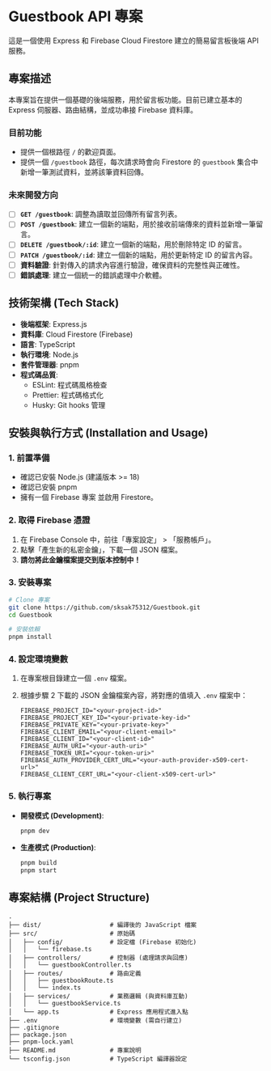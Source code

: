 # Guestbook API 專案

這是一個使用 Express 和 Firebase Cloud Firestore 建立的簡易留言板後端 API 服務。

## 專案描述

本專案旨在提供一個基礎的後端服務，用於留言板功能。目前已建立基本的 Express 伺服器、路由結構，並成功串接 Firebase 資料庫。

### 目前功能

- 提供一個根路徑 `/` 的歡迎頁面。
- 提供一個 `/guestbook` 路徑，每次請求時會向 Firestore 的 `guestbook` 集合中新增一筆測試資料，並將該筆資料回傳。

### 未來開發方向

- [ ] **`GET /guestbook`**: 調整為讀取並回傳所有留言列表。
- [ ] **`POST /guestbook`**: 建立一個新的端點，用於接收前端傳來的資料並新增一筆留言。
- [ ] **`DELETE /guestbook/:id`**: 建立一個新的端點，用於刪除特定 ID 的留言。
- [ ] **`PATCH /guestbook/:id`**: 建立一個新的端點，用於更新特定 ID 的留言內容。
- [ ] **資料驗證**: 針對傳入的請求內容進行驗證，確保資料的完整性與正確性。
- [ ] **錯誤處理**: 建立一個統一的錯誤處理中介軟體。

## 技術架構 (Tech Stack)

- **後端框架**: Express.js
- **資料庫**: Cloud Firestore (Firebase)
- **語言**: TypeScript
- **執行環境**: Node.js
- **套件管理器**: pnpm
- **程式碼品質**:
  - ESLint: 程式碼風格檢查
  - Prettier: 程式碼格式化
  - Husky: Git hooks 管理

## 安裝與執行方式 (Installation and Usage)

### 1. 前置準備

- 確認已安裝 Node.js (建議版本 >= 18)
- 確認已安裝 pnpm
- 擁有一個 Firebase 專案 並啟用 Firestore。

### 2. 取得 Firebase 憑證

1.  在 Firebase Console 中，前往「專案設定」 > 「服務帳戶」。
2.  點擊「產生新的私密金鑰」，下載一個 JSON 檔案。
3.  **請勿將此金鑰檔案提交到版本控制中！**

### 3. 安裝專案

```bash
# Clone 專案
git clone https://github.com/sksak75312/Guestbook.git
cd Guestbook

# 安裝依賴
pnpm install
```

### 4. 設定環境變數

1.  在專案根目錄建立一個 `.env` 檔案。
2.  根據步驟 2 下載的 JSON 金鑰檔案內容，將對應的值填入 `.env` 檔案中：

    ```env
    FIREBASE_PROJECT_ID="<your-project-id>"
    FIREBASE_PROJECT_KEY_ID="<your-private-key-id>"
    FIREBASE_PRIVATE_KEY="<your-private-key>"
    FIREBASE_CLIENT_EMAIL="<your-client-email>"
    FIREBASE_CLIENT_ID="<your-client-id>"
    FIREBASE_AUTH_URI="<your-auth-uri>"
    FIREBASE_TOKEN_URI="<your-token-uri>"
    FIREBASE_AUTH_PROVIDER_CERT_URL="<your-auth-provider-x509-cert-url>"
    FIREBASE_CLIENT_CERT_URL="<your-client-x509-cert-url>"
    ```

### 5. 執行專案

- **開發模式 (Development)**:

  ```bash
  pnpm dev
  ```

- **生產模式 (Production)**:
  ```bash
  pnpm build
  pnpm start
  ```

## 專案結構 (Project Structure)

```
.
├── dist/                   # 編譯後的 JavaScript 檔案
├── src/                    # 原始碼
│   ├── config/             # 設定檔 (Firebase 初始化)
│   │   └── firebase.ts
│   ├── controllers/        # 控制器 (處理請求與回應)
│   │   └── guestbookController.ts
│   ├── routes/             # 路由定義
│   │   ├── guestbookRoute.ts
│   │   └── index.ts
│   ├── services/           # 業務邏輯 (與資料庫互動)
│   │   └── guestbookService.ts
│   └── app.ts              # Express 應用程式進入點
├── .env                    # 環境變數 (需自行建立)
├── .gitignore
├── package.json
├── pnpm-lock.yaml
├── README.md               # 專案說明
└── tsconfig.json           # TypeScript 編譯器設定
```
